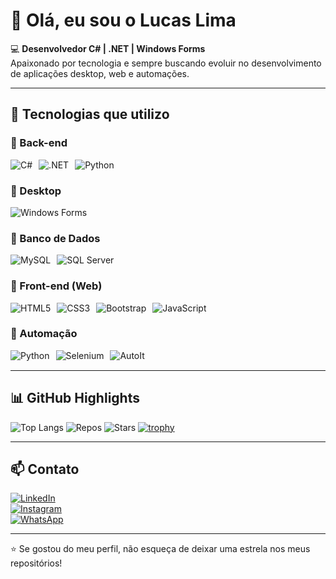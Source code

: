 # 👋 Olá, eu sou o Lucas Lima  

💻 **Desenvolvedor C# | .NET | Windows Forms**  
Apaixonado por tecnologia e sempre buscando evoluir no desenvolvimento de aplicações desktop, web e automações.  

---

## 🚀 Tecnologias que utilizo  

### 🔹 Back-end
<div style="display: flex; gap: 10px; flex-wrap: wrap; margin-bottom: 15px;">
  <img src="https://img.shields.io/badge/C%23-239120?style=for-the-badge&logo=c-sharp&logoColor=white" alt="C#">
  <img src="https://img.shields.io/badge/.NET-5C2D91?style=for-the-badge&logo=.net&logoColor=white" alt=".NET">
  <img src="https://img.shields.io/badge/Python-3776AB?style=for-the-badge&logo=python&logoColor=white" alt="Python">
</div>

### 🔹 Desktop
<div style="display: flex; gap: 10px; flex-wrap: wrap; margin-bottom: 15px;">
  <img src="https://img.shields.io/badge/Windows%20Forms-0078D6?style=for-the-badge&logo=windows&logoColor=white" alt="Windows Forms">
</div>

### 🔹 Banco de Dados
<div style="display: flex; gap: 10px; flex-wrap: wrap; margin-bottom: 15px;">
  <img src="https://img.shields.io/badge/MySQL-005C84?style=for-the-badge&logo=mysql&logoColor=white" alt="MySQL">
  <img src="https://img.shields.io/badge/Microsoft_SQL_Server-CC2927?style=for-the-badge&logo=microsoft-sql-server&logoColor=white" alt="SQL Server">
</div>

### 🔹 Front-end (Web)
<div style="display: flex; gap: 10px; flex-wrap: wrap; margin-bottom: 15px;">
  <img src="https://img.shields.io/badge/HTML5-E34F26?style=for-the-badge&logo=html5&logoColor=white" alt="HTML5">
  <img src="https://img.shields.io/badge/CSS3-1572B6?style=for-the-badge&logo=css3&logoColor=white" alt="CSS3">
  <img src="https://img.shields.io/badge/Bootstrap-563D7C?style=for-the-badge&logo=bootstrap&logoColor=white" alt="Bootstrap">
  <img src="https://img.shields.io/badge/JavaScript-323330?style=for-the-badge&logo=javascript&logoColor=F7DF1E" alt="JavaScript">
</div>

### 🔹 Automação
<div style="display: flex; gap: 10px; flex-wrap: wrap; margin-bottom: 15px;">
  <img src="https://img.shields.io/badge/Python-3776AB?style=for-the-badge&logo=python&logoColor=white" alt="Python">
  <img src="https://img.shields.io/badge/Selenium-43B02A?style=for-the-badge&logo=selenium&logoColor=white" alt="Selenium">
  <img src="https://img.shields.io/badge/AutoIt-1C3552?style=for-the-badge&logo=autoit&logoColor=white" alt="AutoIt">
</div>

---

## 📊 GitHub Highlights

![Top Langs](https://github-readme-stats.vercel.app/api/top-langs/?username=LimaLucas21&layout=compact&theme=tokyonight)
![Repos](https://img.shields.io/badge/Repositórios-10-blue?style=for-the-badge)
![Stars](https://img.shields.io/badge/Stars-25-yellow?style=for-the-badge)
[![trophy](https://github-profile-trophy.vercel.app/?username=LimaLucas21&theme=onedark&title=Commit,Repo,Stars)](https://github.com/ryo-ma/github-profile-trophy)



---

## 📫 Contato  

[![LinkedIn](https://img.shields.io/badge/LinkedIn-0077B5?style=for-the-badge&logo=linkedin&logoColor=white)](https://www.linkedin.com/feed/update/urn:li:share:7043391532220985344/)  
[![Instagram](https://img.shields.io/badge/Instagram-E4405F?style=for-the-badge&logo=instagram&logoColor=white)](https://www.instagram.com/lima_lucas.21/)  
[![WhatsApp](https://img.shields.io/badge/WhatsApp-25D366?style=for-the-badge&logo=whatsapp&logoColor=white)](https://wa.me/5585989055503)

---

⭐ Se gostou do meu perfil, não esqueça de deixar uma estrela nos meus repositórios!  
